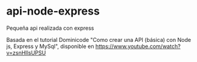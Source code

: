 # api-node-express
Pequeña api realizada con express

Basada en el tutorial Dominicode "Como crear una API (básica) con Node js, Express y MySql", disponible en https://www.youtube.com/watch?v=zsnHIlsUPSU
